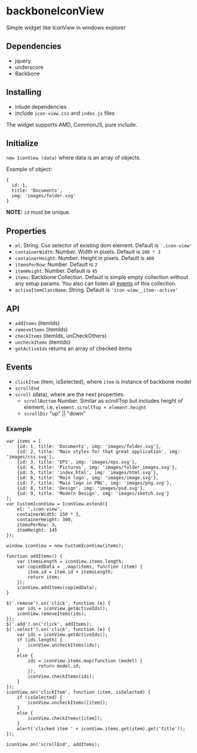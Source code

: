 # backboneIconView
Simple widget like IconView in windows explorer

## Dependencies
 * jquery
 * underscore
 * Backbone
 
 
## Installing
 * inlude dependencies
 * include `icon-view.css` and `index.js` files
 
The widget supports AMD, CommonJS, pure include.


## Initialize 
`new IconView (data)` where data is an array of objects. 

Example of object:
```
{
  id: 1, 
  title: 'Documents', 
  img: 'images/folder.svg'
}
```
**NOTE:** `id` must be unique.


## Properties

 * `el`: String. Css selector of existing dom element. Default is `'.icon-view'`
 * `containerWidth`: Number. Width in pixels. Default is `100 * 3`
 * `containerHeight`: Number. Height in pixels. Default is `400`
 * `itemsPerRow`: Number. Default is `2`
 * `itemHeight`: Number. Default is `45`
 * `items`: Backbone Collection. Default is simple empty collection without any setup params. You also can listen all [events](http://backbonejs.org/#Events-catalog) of this collection.
 * `activeItemClassName`: String. Default is `'icon-view__item--active'`

## API
 * `addItems` (itemIds) 
 * `removeItems` (itemIds) 
 * `checkItems` (itemIds, unCheckOthers)
 * `uncheckItems` (itemIds)
 * `getActiveIds` returns an array of checked items


## Events
 * `clickItem` (item, isSelected), where `item` is instance of backbone model
 * `scrollEnd` 
 * `scroll` (data), where are the next properties: 
   * `scrollBottom` Number. Similar as scrollTop but includes height of element, i.e. `element.scrollTop + element.height`
   * `scrollDir` "up" || "down"


### Example

```
var items = [
    {id: 1, title: 'Documents', img: 'images/folder.svg'},
    {id: 2, title: 'Main styles for that great application', img: 'images/css.svg'},
    {id: 3, title: 'EPS', img: 'images/eps.svg'},
    {id: 4, title: 'Pictures', img: 'images/folder_images.svg'},
    {id: 5, title: 'index.html', img: 'images/html.svg'},
    {id: 6, title: 'Main logo', img: 'images/image.svg'},
    {id: 7, title: 'Main logo in PNG', img: 'images/png.svg'},
    {id: 8, title: 'Design', img: 'images/psd.svg'},
    {id: 9, title: 'Modern Design', img: 'images/sketch.svg'}
];
var CustomIconView = IconView.extend({
    el: '.icon-view',
    containerWidth: 150 * 3,
    containerHeight: 300,
    itemsPerRow: 3,
    itemHeight: 145
});

window.iconView = new CustomIconView(items);

function addItems() {
    var itemsLength = iconView.items.length;
    var copiedData = _.map(items, function (item) {
        item.id = item.id + itemsLength;
        return item;
    });
    iconView.addItems(copiedData);
}

$('.remove').on('click', function (e) {
    var ids = iconView.getActiveIds();
    iconView.removeItems(ids);
});
$('.add').on('click', addItems);
$('.select').on('click', function (e) {
    var ids = iconView.getActiveIds();
    if (ids.length) {
        iconView.uncheckItems(ids);
    }
    else {
        ids = iconView.items.map(function (model) {
            return model.id;
        });
        iconView.checkItems(ids);
    }
});
iconView.on('clickItem', function (item, isSelected) {
    if (isSelected) {
        iconView.uncheckItems([item]);
    }
    else {
        iconView.checkItems([item]);
    }
    alert('clicked item ' + iconView.items.get(item).get('title'));
});

iconView.on('scrollEnd', addItems);
```
